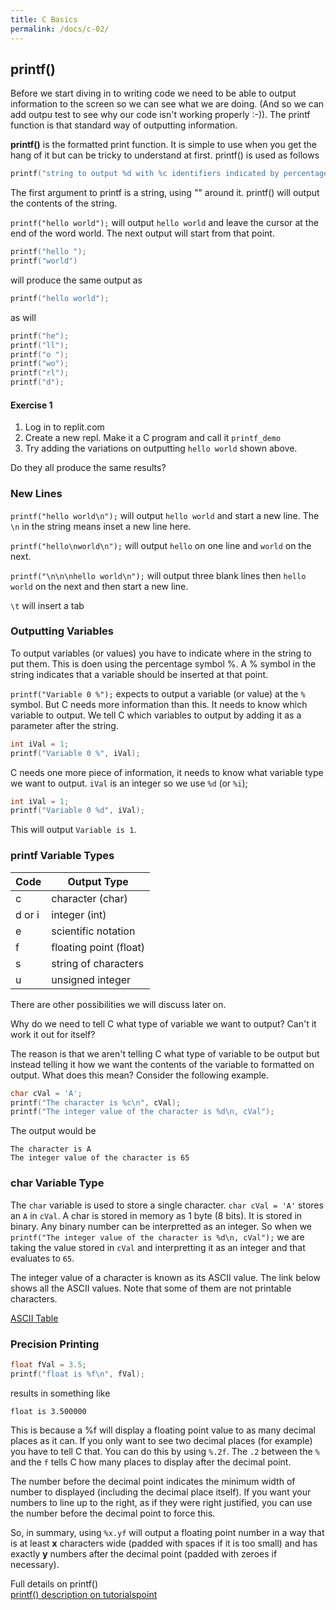 ```yaml
---
title: C Basics
permalink: /docs/c-02/
---
```


## printf()

Before we start diving in to writing code we need to be able to output information to the screen so we can see what we are doing. (And so we can add outpu test to see why our code isn't working properly :-)). The printf function is that standard way of outputting information.  

**printf()** is the formatted print function. It is simple to use when you get the hang of it but can be tricky to understand at first. printf() is used as follows  

```c
printf("string to output %d with %c identifiers indicated by percentage symbols to show where to put variables\n", 5, 'c');  
```

The first argument to printf is a string, using "" around it. printf() will output the contents of the string.  

`printf("hello world");` will output `hello world` and leave the cursor at the end of the word world. The next output will start from that point.  

```c
printf("hello ");
printf("world")
```

will produce the same output as

```c
printf("hello world");
```

as will

```c
printf("he");
printf("ll");
printf("o ");
printf("wo");
printf("rl");
printf("d");
```

#### Exercise 1
1. Log in to replit.com
2. Create a new repl. Make it a C program and call it `printf_demo`
3. Try adding the variations on outputting `hello world` shown above.

Do they all produce the same results?

### New Lines

`printf("hello world\n");` will output `hello world` and start a new line. The `\n` in the string means inset a new line here.   

`printf("hello\nworld\n");` will output `hello` on one line and `world` on the next.  

`printf("\n\n\nhello world\n");` will output three blank lines then `hello world` on the next and then start a new line.  

`\t` will insert a tab  
### Outputting Variables

To output variables (or values) you have to indicate where in the string to put them. This is doen using the percentage symbol %. 
A % symbol in the string indicates that a variable should be inserted at that point.  

`printf("Variable 0 %");` expects to output a variable (or value) at the `%` symbol. But C needs more information than this. It needs to know which variable to output. We tell C which variables to output by adding it as a parameter after the string.  

```c
int iVal = 1;
printf("Variable 0 %", iVal);
```

C needs one more piece of information, it needs to know what variable type we want to output. `iVal` is an integer so we use `%d` (or `%i`);  

```c
int iVal = 1;
printf("Variable 0 %d", iVal);
```

This will output `Variable is 1`.  

### printf Variable Types

| Code | Output Type |
| --- | --- |
| c | character (char) |
| d or i | integer (int) |
| e | scientific notation |
| f | floating point (float) |
| s | string of characters |
| u | unsigned integer |

There are other possibilities we will discuss later on.  

Why do we need to tell C what type of variable we want to output? Can't it work it out for itself?  

The reason is that we aren't telling C what type of variable to be output but instead telling it how we want the contents of the variable to formatted on output. What does this mean? Consider the following example.  

```c
char cVal = 'A';
printf("The character is %c\n", cVal);
printf("The integer value of the character is %d\n, cVal");
```

The output would be  

```
The character is A
The integer value of the character is 65
```

### char Variable Type

The `char` variable is used to store a single character. `char cVal = 'A'` stores an `A` in `cVal`. A char is stored in memory as 1 byte (8 bits). It is stored in binary. Any binary number can be interpretted as an integer. So when we `printf("The integer value of the character is %d\n, cVal");` we are taking the value stored in `cVal` and interpretting it as an integer and that evaluates to `65`.  

The integer value of a character is known as its ASCII value. The link below shows all the ASCII values. Note that some of them are not printable characters.  

[ASCII Table](https://www.ascii-code.com/)  

### Precision Printing

```c
float fVal = 3.5;
printf("float is %f\n", fVal);
```

results in something like  

```console
float is 3.500000
```

This is because a %f will display a floating point value to as many decimal places as it can. If you only want to see two decimal places (for example) you have to tell C that. You can do this by using `%.2f`. The `.2` between the `%` and the `f` tells C how many places to display after the decimal point.  


The number before the decimal point indicates the minimum width of number to displayed (including the decimal place itself). If you want your numbers to line up to the right, as if they were right justified, you can use the number before the decimal point to force this. 

So, in summary, using `%x.yf` will output a floating point number in a way that is at least **x** characters wide (padded with spaces if it is too small) and has exactly **y** numbers after the decimal point (padded with zeroes if necessary).  



Full details on printf()  
[printf\(\) description on tutorialspoint](https://www.tutorialspoint.com/c_standard_library/c_function_printf.htm)
